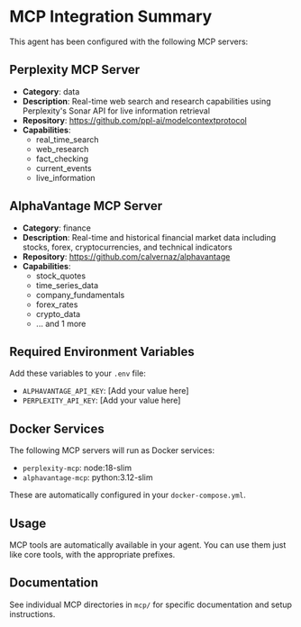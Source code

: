 # MCP Integration Summary

This agent has been configured with the following MCP servers:

## Perplexity MCP Server
- **Category**: data
- **Description**: Real-time web search and research capabilities using Perplexity's Sonar API for live information retrieval
- **Repository**: https://github.com/ppl-ai/modelcontextprotocol
- **Capabilities**:
  - real_time_search
  - web_research
  - fact_checking
  - current_events
  - live_information

## AlphaVantage MCP Server
- **Category**: finance
- **Description**: Real-time and historical financial market data including stocks, forex, cryptocurrencies, and technical indicators
- **Repository**: https://github.com/calvernaz/alphavantage
- **Capabilities**:
  - stock_quotes
  - time_series_data
  - company_fundamentals
  - forex_rates
  - crypto_data
  - ... and 1 more

## Required Environment Variables

Add these variables to your `.env` file:

- `ALPHAVANTAGE_API_KEY`: [Add your value here]
- `PERPLEXITY_API_KEY`: [Add your value here]

## Docker Services

The following MCP servers will run as Docker services:

- `perplexity-mcp`: node:18-slim
- `alphavantage-mcp`: python:3.12-slim

These are automatically configured in your `docker-compose.yml`.

## Usage

MCP tools are automatically available in your agent. You can use them just like core tools, with the appropriate prefixes.

## Documentation

See individual MCP directories in `mcp/` for specific documentation and setup instructions.
